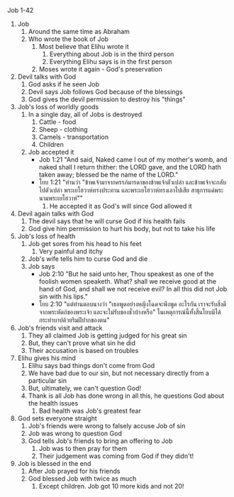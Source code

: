 Job 1-42

1. Job
    1. Around the same time as Abraham
    2. Who wrote the book of Job
        1. Most believe that Elihu wrote it
            1. Everything about Job is in the third person
            2. Everything Elihu says is in the first person
        2. Moses wrote it again - God's preservation
2. Devil talks with God
    1. God asks if he seen Job
    2. Devil says Job follows God because of the blessings
    3. God gives the devil permission to destroy his "things"
3. Job's loss of worldly goods
    1. In a single day, all of Jobs is destroyed
        1. Cattle - food
        2. Sheep - clothing
        3. Camels - transportation
        4. Children
    2. Job accepted it
        - Job 1:21 "And said, Naked came I out of my mother's womb, and naked shall I return thither: the LORD gave, and the LORD hath taken away; blessed be the name of the LORD."
        - โยบ 1:21 "ท่านว่า "ข้าพเจ้ามาจากครรภ์มารดาของข้าพเจ้าตัวเปล่า และข้าพเจ้าจะกลับไปตัวเปล่า พระเยโฮวาห์ทรงประทาน และพระเยโฮวาห์ทรงเอาไปเสีย สาธุการแด่พระนามพระเยโฮวาห์""
            1. He accepted it as God's will since God allowed it
4. Devil again talks with God
    1. The devil says that he will curse God if his health fails
    2. God give him permission to hurt his body, but not to take his life
5. Job's loss of health
    1. Job get sores from his head to his feet
        1. Very painful and itchy
    2. Job's wife tells him to curse God and die
    3. Job says
        - Job 2:10 "But he said unto her, Thou speakest as one of the foolish women speaketh. What? shall we receive good at the hand of God, and shall we not receive evil? In all this did not Job sin with his lips."
        - โยบ 2:10 "แต่ท่านตอบนางว่า "เธอพูดอย่างหญิงโฉดจะพึงพูด อะไรกัน เราจะรับสิ่งดีจากพระหัตถ์ของพระเจ้า และจะไม่รับของชั่วบ้างหรือ" ในเหตุการณ์นี้ทั้งสิ้นโยบมิได้กระทำบาปด้วยริมฝีปากของตน"
6. Job's friends visit and attack
    1. They all claimed Job is getting judged for his great sin
    2. But, they can't prove what sin he did
    3. Their accusation is based on troubles
7. Elihu gives his mind
    1. Elihu says bad things don't come from God
    2. We have bad due to our sin, but not necessary directly from a particular sin
    3. But, ultimately, we can't question God!
    4. Thank is all Job has done wrong in all this, he questions God about the health issues
        1. Bad health was Job's greatest fear
8. God sets everyone straight
    1. Job's friends were wrong to falsely accuse Job of sin
    2. Job was wrong to question God
    3. God tells Job's friends to bring an offering to Job
        1. Job was to then pray for them
        2. Their judgement was coming from God if they didn't!
9. Job is blessed in the end
    1. After Job prayed for his friends
    2. God blessed Job with twice as much
        1. Except children. Job got 10 more kids and not 20!